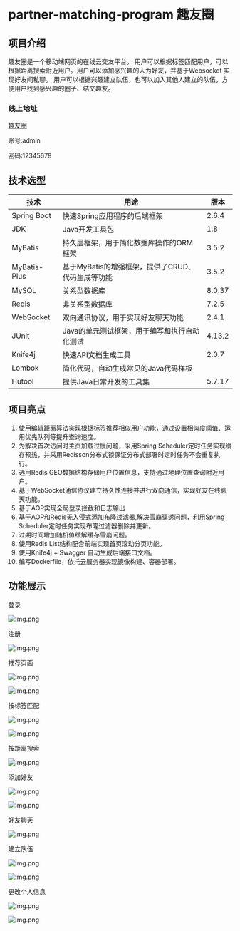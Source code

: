 # partner-matching-program 趣友圈

## 项目介绍
趣友圈是一个移动端网页的在线云交友平台。
用户可以根据标签匹配用户，可以根据距离搜索附近用户。用户可以添加感兴趣的人为好友，并基于Websocket 实现好友间私聊。
用户可以根据兴趣建立队伍，也可以加入其他人建立的队伍，方便用户找到感兴趣的圈子、结交趣友。
### 线上地址
[趣友圈](http://www.joinfun.online/)

账号:admin

密码:12345678

## 技术选型
| **技术**         | **用途**                         | **版本** |
|----------------|--------------------------------|--------|
| Spring Boot    | 快速Spring应用程序的后端框架              | 2.6.4  |
| JDK            | Java开发工具包                      | 1.8    |
| MyBatis        | 持久层框架，用于简化数据库操作的ORM框架          | 3.5.2  |
| MyBatis-Plus   | 基于MyBatis的增强框架，提供了CRUD、代码生成等功能 | 3.5.2  |
| MySQL          | 关系型数据库                         | 8.0.37 |
| Redis          | 非关系型数据库                        | 7.2.5  |
| WebSocket      | 双向通讯协议，用于实现好友聊天功能              | 2.4.1  |
| JUnit          | Java的单元测试框架，用于编写和执行自动化测试       | 4.13.2 |
| Knife4j        | 快速API文档生成工具                    | 2.0.7  |
| Lombok         | 简化代码，自动生成常见的Java代码样板           |        |
| Hutool         | 提供Java日常开发的工具集                 | 5.7.17 |

## 项目亮点
1. 使用编辑距离算法实现根据标签推荐相似用户功能，通过设置相似度阈值、运用优先队列等提升查询速度。
2. 为解决首次访问时主页加载过慢问题，采用Spring Scheduler定时任务实现缓存预热，并采用Redisson分布式锁保证分布式部署时定时任务不会重复执行。
3. 选用Redis GEO数据结构存储用户位置信息，支持通过地理位置查询附近用户。
4. 基于WebSocket通信协议建立持久性连接并进行双向通信，实现好友在线聊天功能。
5. 基于AOP实现全局登录拦截和日志输出
6. 基于AOP和Redis无入侵式添加布隆过滤器,解决雪崩穿透问题，利用Spring Scheduler定时任务实现布隆过滤器删除并更新。
7. 过期时间增加随机值缓解缓存雪崩问题。
8. 使用Redis List结构配合前端实现首页滚动分页功能。
9. 使用Knife4j + Swagger 自动生成后端接口文档。
10. 编写Dockerfile，依托云服务器实现镜像构建、容器部署。

## 功能展示
登录

![img.png](image/login.png)

注册

![img.png](image/register.png)

推荐页面

![img.png](image/index.png)

![img.png](image/match.png)

按标签匹配

![img.png](image/searchByTags.png)

![img.png](image/searchResult.png)

按距离搜索

![img.png](image/searchNearby.png)

添加好友

![img.png](image/addFriends.png)

![img.png](image/addFriends2.png)

好友聊天

![img.png](image/chat.png)

建立队伍

![img.png](image/team.png)

![img.png](image/addTeam.png)

更改个人信息

![img.png](image/userInfo.png)

![img.png](image/updateUserInfo.png)
